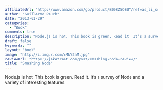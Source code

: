 ```yaml
---
affiliateUrl: "http://www.amazon.com/gp/product/B008Z5OEUY/ref=as_li_ss_tl?ie=UTF8&camp=1789&creative=390957&creativeASIN=B008Z5OEUY&linkCode=as2&tag=jaktre-20"
author: "Guillermo Rauch"
date: "2013-01-29"
categories:
  - "Book"
comments: true
description: "Node.js is hot. This book is green. Read it. It’s a survey of Node and a variety of interesting features."
draft: false
keywords: ""
layout: "book"
image: "http://i.imgur.com/cMkY2aM.jpg"
reviewUrl: "https://jaketrent.com/post/smashing-node-review/"
title: "Smashing Node"
---
```


Node.js is hot. This book is green. Read it. It’s a survey of Node and a variety of interesting features.
